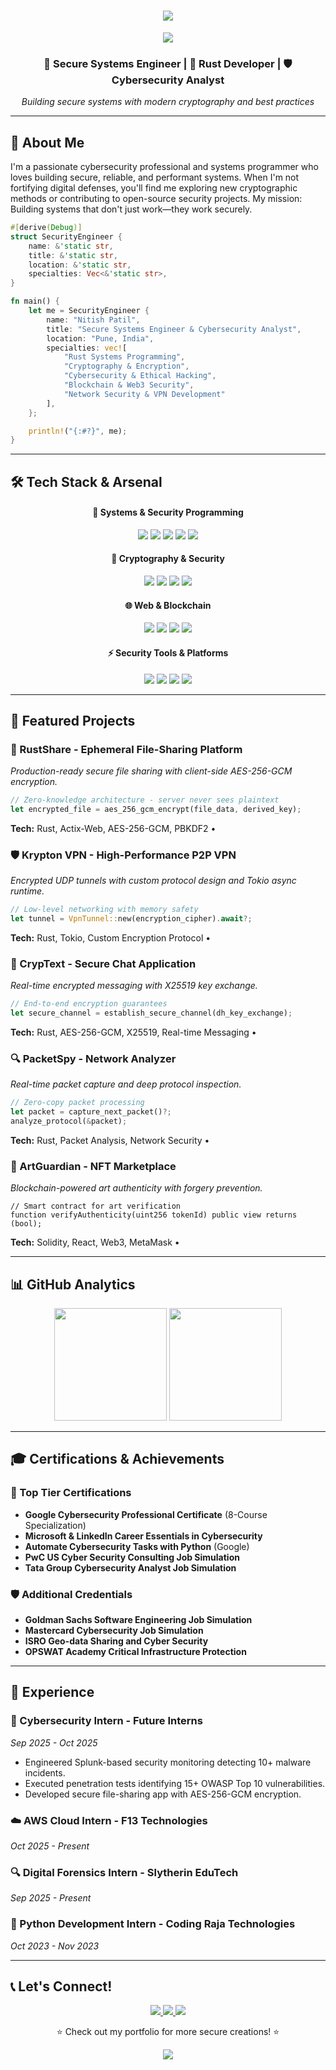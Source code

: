 <div align="center">
  <h1>
    <img src="https://readme-typing-svg.herokuapp.com/?font=Righteous&size=35&center=true&vCenter=true&width=500&height=70&duration=4000&lines=Hi+There!+👋;+I'm+Nitish+Patil!;" />
  </h1>

  <img src="https://user-images.githubusercontent.com/73097560/115834477-dbab4500-a447-11eb-908a-139a6edaec5c.gif"/>

  <h3 align="center">🔐 Secure Systems Engineer | 🦀 Rust Developer | 🛡️ Cybersecurity Analyst</h3>

  <p align="center">
    <i>Building secure systems with modern cryptography and best practices</i>
  </p>
</div>

---

## 🚀 About Me

I'm a passionate cybersecurity professional and systems programmer who loves building secure, reliable, and performant systems. When I'm not fortifying digital defenses, you'll find me exploring new cryptographic methods or contributing to open-source security projects. My mission: Building systems that don't just work—they work securely.

```rust
#[derive(Debug)]
struct SecurityEngineer {
    name: &'static str,
    title: &'static str,
    location: &'static str,
    specialties: Vec<&'static str>,
}

fn main() {
    let me = SecurityEngineer {
        name: "Nitish Patil",
        title: "Secure Systems Engineer & Cybersecurity Analyst",
        location: "Pune, India",
        specialties: vec![
            "Rust Systems Programming",
            "Cryptography & Encryption",
            "Cybersecurity & Ethical Hacking", 
            "Blockchain & Web3 Security",
            "Network Security & VPN Development"
        ],
    };

    println!("{:#?}", me);
}

```

---

## 🛠️ Tech Stack & Arsenal

<div align="center">
  <h4>🦀 Systems & Security Programming</h4>
  <p>
    <img src="https://img.shields.io/badge/Rust-000000?style=for-the-badge&logo=rust&logoColor=white"/>
    <img src="https://img.shields.io/badge/Python-3776AB?style=for-the-badge&logo=python&logoColor=white"/>
    <img src="https://img.shields.io/badge/C-A8B9CC?style=for-the-badge&logo=c&logoColor=black"/>
    <img src="https://img.shields.io/badge/Java-ED8B00?style=for-the-badge&logo=java&logoColor=white"/>
    <img src="https://img.shields.io/badge/Bash-121011?style=for-the-badge&logo=gnu-bash&logoColor=white"/>
  </p>
  <h4>🔐 Cryptography & Security</h4>
  <p>
    <img src="https://img.shields.io/badge/AES--256--GCM-%F0%9F%94%92-blue?style=for-the-badge"/>
    <img src="https://img.shields.io/badge/X25519-%F0%9F%94%91-green?style=for-the-badge"/>
    <img src="https://img.shields.io/badge/JWT-000000?style=for-the-badge&logo=JSON%2520web%2520tokens&logoColor=white"/>
    <img src="https://img.shields.io/badge/PBKDF2-%F0%9F%9B%A1%EF%B8%8F-orange?style=for-the-badge"/>
  </p>
  <h4>🌐 Web & Blockchain</h4>
  <p>
    <img src="https://img.shields.io/badge/Solidity-363636?style=for-the-badge&logo=solidity&logoColor=white"/>
    <img src="https://img.shields.io/badge/Web3.js-F16822?style=for-the-badge&logo=web3.js&logoColor=white"/>
    <img src="https://img.shields.io/badge/React-20232A?style=for-the-badge&logo=react&logoColor=61DAFB"/>
    <img src="https://img.shields.io/badge/Node.js-339933?style=for-the-badge&logo=nodedotjs&logoColor=white"/>
  </p>
  <h4>⚡ Security Tools & Platforms</h4>
  <p>
    <img src="https://img.shields.io/badge/Splunk-000000?style=for-the-badge&logo=splunk&logoColor=white"/>
    <img src="https://img.shields.io/badge/Kali_Linux-557C94?style=for-the-badge&logo=kali-linux&logoColor=white"/>
    <img src="https://img.shields.io/badge/Burp_Suite-FF6B6B?style=for-the-badge"/>
    <img src="https://img.shields.io/badge/Wireshark-1679A7?style=for-the-badge&logo=wireshark&logoColor=white"/>
  </p>
</div>

---

## 🎯 Featured Projects

### 🔐 RustShare - Ephemeral File-Sharing Platform
*Production-ready secure file sharing with client-side AES-256-GCM encryption.*
```rust
// Zero-knowledge architecture - server never sees plaintext
let encrypted_file = aes_256_gcm_encrypt(file_data, derived_key);
```
**Tech:** Rust, Actix-Web, AES-256-GCM, PBKDF2 • 

### 🛡️ Krypton VPN - High-Performance P2P VPN
*Encrypted UDP tunnels with custom protocol design and Tokio async runtime.*
```rust
// Low-level networking with memory safety
let tunnel = VpnTunnel::new(encryption_cipher).await?;
```
**Tech:** Rust, Tokio, Custom Encryption Protocol • 

### 💬 CrypText - Secure Chat Application
*Real-time encrypted messaging with X25519 key exchange.*
```rust
// End-to-end encryption guarantees
let secure_channel = establish_secure_channel(dh_key_exchange);
```
**Tech:** Rust, AES-256-GCM, X25519, Real-time Messaging •

### 🔍 PacketSpy - Network Analyzer
*Real-time packet capture and deep protocol inspection.*
```rust
// Zero-copy packet processing
let packet = capture_next_packet()?;
analyze_protocol(&packet);
```
**Tech:** Rust, Packet Analysis, Network Security • 

### 🏦 ArtGuardian - NFT Marketplace
*Blockchain-powered art authenticity with forgery prevention.*
```solidity
// Smart contract for art verification
function verifyAuthenticity(uint256 tokenId) public view returns (bool);
```
**Tech:** Solidity, React, Web3, MetaMask • 

---

## 📊 GitHub Analytics
<div align="center">
  <img height="180em" src="https://github-readme-stats.vercel.app/api?username=Patil-Nitish&show_icons=true&theme=radical&include_all_commits=true&count_private=true&hide_border=true&card_width=490" />
  <img height="180em" src="https://github-readme-stats.vercel.app/api/top-langs/?username=Patil-Nitish&layout=compact&langs_count=7&theme=radical&hide_border=true" />
</div>

---

## 🎓 Certifications & Achievements

### 🏅 Top Tier Certifications
- **Google Cybersecurity Professional Certificate** (8-Course Specialization)
- **Microsoft & LinkedIn Career Essentials in Cybersecurity**
- **Automate Cybersecurity Tasks with Python** (Google)
- **PwC US Cyber Security Consulting Job Simulation**
- **Tata Group Cybersecurity Analyst Job Simulation**

### 🛡️ Additional Credentials
- **Goldman Sachs Software Engineering Job Simulation**
- **Mastercard Cybersecurity Job Simulation**
- **ISRO Geo-data Sharing and Cyber Security**
- **OPSWAT Academy Critical Infrastructure Protection**

---

## 💼 Experience

### 🔐 Cybersecurity Intern - Future Interns
*Sep 2025 - Oct 2025*
- Engineered Splunk-based security monitoring detecting 10+ malware incidents.
- Executed penetration tests identifying 15+ OWASP Top 10 vulnerabilities.
- Developed secure file-sharing app with AES-256-GCM encryption.

### ☁️ AWS Cloud Intern - F13 Technologies
*Oct 2025 - Present*

### 🔍 Digital Forensics Intern - Slytherin EduTech
*Sep 2025 - Present*

### 🐍 Python Development Intern - Coding Raja Technologies
*Oct 2023 - Nov 2023*

---


## 📞 Let's Connect!
<div align="center">
  <p>
    <a href="mailto:nitishp1929@gmail.com">
      <img src="https://img.shields.io/badge/Gmail-D14836?style=for-the-badge&logo=gmail&logoColor=white" />
    </a>
    <a href="https://www.linkedin.com/in/nitish-patil-np09/">
      <img src="https://img.shields.io/badge/LinkedIn-0077B5?style=for-the-badge&logo=linkedin&logoColor=white" />
    </a>
     <a href="https://www.nitishpatil.co.in">
      <img src="https://img.shields.io/badge/Portfolio-28282B?style=for-the-badge&logo=Portfolio&logoColor=white" />
    </a>
  </p>

 
  
  <p>⭐ Check out my portfolio for more secure creations! ⭐</p>

  <img src="https://user-images.githubusercontent.com/73097560/115834477-dbab4500-a447-11eb-908a-139a6edaec5c.gif"/>
</div>
